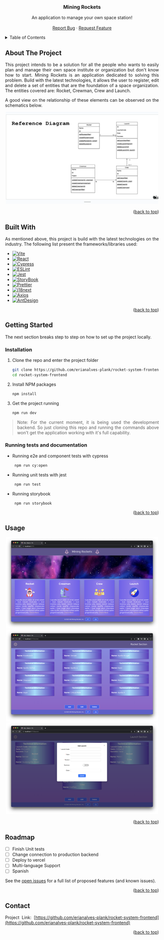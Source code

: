 <!-- Improved compatibility of back to top link: See: https://github.com/othneildrew/Best-README-Template/pull/73 -->
<a name="readme-top"></a>
<!--
*** Thanks for checking out the Best-README-Template. If you have a suggestion
*** that would make this better, please fork the repo and create a pull request
*** or simply open an issue with the tag "enhancement".
*** Don't forget to give the project a star!
*** Thanks again! Now go create something AMAZING! :D
-->



<!-- PROJECT SHIELDS -->
<!--
*** I'm using markdown "reference style" links for readability.
*** Reference links are enclosed in brackets [ ] instead of parentheses ( ).
*** See the bottom of this document for the declaration of the reference variables
*** for contributors-url, forks-url, etc. This is an optional, concise syntax you may use.
*** https://www.markdownguide.org/basic-syntax/#reference-style-links
-->


<!-- PROJECT LOGO -->
<br />
<div align="center">
<!--   <a href="https://github.com/othneildrew/Best-README-Template">
    <img src="images/logo.png" alt="Logo" width="80" height="80">
  </a> -->

  <h3 align="center">Mining Rockets</h3>

  <p align="center">
    An application to manage your own space station!
<!--     <br />
    <a href="https://github.com/othneildrew/Best-README-Template"><strong>Explore the docs »</strong></a> -->
    <br />
    <br />
    <a href="https://github.com/erianalves-plank/rocket-system-frontend/issues">Report Bug</a>
    ·
    <a href="https://github.com/erianalves-plank/rocket-system-frontend/issues">Request Feature</a>
  </p>
</div>



<!-- TABLE OF CONTENTS -->
<details>
  <summary>Table of Contents</summary>
  <ol>
    <li>
      <a href="#about-the-project">About The Project</a>
      <ul>
        <li><a href="#built-with">Built With</a></li>
      </ul>
    </li>
    <li>
      <a href="#getting-started">Getting Started</a>
      <ul>
        <li><a href="#installation">Installation</a></li>
      </ul>
    </li>
    <li><a href="#usage">Usage</a></li>
    <li><a href="#roadmap">Roadmap</a></li>
    <li><a href="#contact">Contact</a></li>

  </ol>
</details>


<div align="justify">
<div>

<!-- ABOUT THE PROJECT -->
## About The Project

This project intends to be a solution for all the people who wants to easily plan and manage their own space institute or organization but don't know how to start. Mining Rockets is an application dedicated to solving this problem. Build with the latest technologies, it allows the user to register, edit and delete a set of entities that are the foundation of a space organization. The entities covered are: Rocket, Crewman, Crew and Launch. 

A good view on the relationship of these elements can be observed on the schematics below.

<div align="center">
  <a href="https://github.com/othneildrew/Best-README-Template">
    <img src="images/diagram.png" alt="Diagram" width="500" height="300">
  </a>
<div>

<p align="right">(<a href="#readme-top">back to top</a>)</p>

<div align="justify">
<div>

## Built With

As mentioned above, this project is build with the latest technologies on the industry. The following list present the frameworks/libraries used:


<div align="left">

* [![Vite][Vite.js]][Vite-url]
* [![React][React.js]][React-url]
* [![Cypress][Cypress]][Cypress-url]
* [![ESLint][ESLint]][ESLint-url]
* [![Jest][Jest]][Jest-url]
* [![StoryBook][StoryBook]][StoryBook-url]
* [![Prettier][Prettier]][Prettier-url]
* [![i18next][i18next]][i18next-url]
* [![Axios][Axios]][Axios-url]
* [![AntDesign][AntDesign]][AntDesign-url]
</div>


<p align="right">(<a href="#readme-top">back to top</a>)</p>



<!-- GETTING STARTED -->
## Getting Started

The next section breaks step to step on how to set up the project locally.

### Installation


1. Clone the repo and enter the project folder
   ```sh
   git clone https://github.com/erianalves-plank/rocket-system-frontend.git
   cd rocket-system-frontend
   ```
2. Install NPM packages
   ```sh
   npm install
   ```
3. Get the project running
   ```sh
   npm run dev
   ```
> Note: For the current moment, it is being used the development backend. So just cloning this repo and running the commands above won't get the application working with it's full capability.



### Running tests and documentation

* Running e2e and component tests with cypress
   ```sh
    npm run cy:open
   ```
* Running unit tests with jest
   ```sh
    npm run test
   ```
* Running storybook
   ```sh
    npm run storybook
   ```

<p align="right">(<a href="#readme-top">back to top</a>)</p>



<!-- USAGE EXAMPLES -->
## Usage

<div align="center">
    <img src="images/mainPage.png" alt="Main Page" width="500" height="300">
    <img src="images/rocketPage.png" alt="Rocket Page" width="500" height="300">
    <img src="images/LaunchPageModal.png" alt="Launch Page Modal" width="500" height="300">
<div>

<p align="right">(<a href="#readme-top">back to top</a>)</p>


<div align="justify">
<div>

<!-- ROADMAP -->
## Roadmap

- [ ] Finish Unit tests
- [ ] Change connection to production backend
- [ ] Deploy to vercel
- [ ] Multi-language Support
- [ ] Spanish

See the [open issues](https://github.com/erianalves-plank/rocket-system-frontend/issues) for a full list of proposed features (and known issues).

<p align="right">(<a href="#readme-top">back to top</a>)</p>



<!-- CONTACT -->
## Contact

Project Link: [https://github.com/erianalves-plank/rocket-system-frontend](https://github.com/erianalves-plank/rocket-system-frontend)

<p align="right">(<a href="#readme-top">back to top</a>)</p>





<!-- MARKDOWN LINKS & IMAGES -->
<!-- https://www.markdownguide.org/basic-syntax/#reference-style-links -->
[React.js]: https://img.shields.io/badge/React-20232A?style=for-the-badge&logo=react&logoColor=61DAFB
[React-url]: https://reactjs.org/
[Vite.js]: https://img.shields.io/badge/Vite.js-000000?style=for-the-badge&amp;logo=vite&amp;logoColor=white
[Vite-url]: https://vitejs.dev/
[Cypress-url]: https://www.cypress.io/
[Cypress]: https://img.shields.io/badge/Cypress-17202C?style=for-the-badge&logo=cypress&logoColor=white
[Jest-url]: https://jestjs.io/
[Jest]: https://img.shields.io/badge/Jest-C21325?style=for-the-badge&logo=jest&logoColor=white
[StoryBook-url]: https://storybook.js.org/
[StoryBook]: https://img.shields.io/badge/Storybook-FF4785?style=for-the-badge&logo=storybook&logoColor=white
[ESLint-url]: https://eslint.org/
[ESLint]: https://img.shields.io/badge/ESLint-4B32C3?style=for-the-badge&logo=eslint&logoColor=white
[Prettier-url]: https://prettier.io/
[Prettier]: https://img.shields.io/badge/Prettier-F7B93E?style=for-the-badge&logo=prettier&logoColor=white
[AntDesign-url]: https://ant.design/
[AntDesign]: https://img.shields.io/badge/Ant_Design-0170FE?style=for-the-badge&logo=ant-design&logoColor=white
[i18next-url]: https://www.i18next.com/
[i18next]: 	https://img.shields.io/badge/i18next-1383C5?style=for-the-badge&logo=i18next&logoColor=white
[Axios-url]: https://axios-http.com/
[Axios]: https://img.shields.io/badge/Axios-0098D0?style=for-the-badge&logo=axios&logoColor=white

